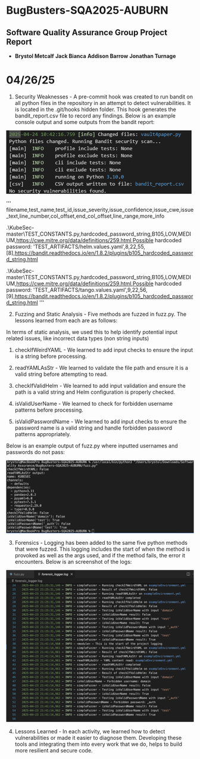 # BugBusters-SQA2025-AUBURN
## Software Quality Assurance Group Project Report

- **Brystol Metcalf**  **Jack Bianca**  **Addison Barrow**  **Jonathan Turnage**
# 04/26/25

1. Security Weaknesses -
A pre-commit hook was created to run bandit on all python files in the repository in an attempt to detect vulnerabilities. It is located in the .git/hooks hidden folder. This hook generates the bandit_report.csv file to record any findings. Below is an example console output and some outputs from the bandit report:

![alt text](screenshots/bandit.png)

'''
filename,test_name,test_id,issue_severity,issue_confidence,issue_cwe,issue_text,line_number,col_offset,end_col_offset,line_range,more_info

.\KubeSec-master\TEST_CONSTANTS.py,hardcoded_password_string,B105,LOW,MEDIUM,https://cwe.mitre.org/data/definitions/259.html,Possible hardcoded password: 'TEST_ARTIFACTS/helm.values.yaml',8,22,55,[8],https://bandit.readthedocs.io/en/1.8.2/plugins/b105_hardcoded_password_string.html

.\KubeSec-master\TEST_CONSTANTS.py,hardcoded_password_string,B105,LOW,MEDIUM,https://cwe.mitre.org/data/definitions/259.html,Possible hardcoded password: 'TEST_ARTIFACTS/tango.values.yaml',9,22,56,[9],https://bandit.readthedocs.io/en/1.8.2/plugins/b105_hardcoded_password_string.html
'''

2. Fuzzing and Static Analysis - Five methods are fuzzed in fuzz.py. The lessons learned from each are as follows:

In terms of static analysis, we used this to help identify potential input related issues, like incorrect data types (non string inputs)

1) checkIfWeirdYAML - We learned to add input checks to ensure the input is a string before processing.

2) readYAMLAsStr - We learned to validate the file path and ensure it is a valid string before attempting to read.

3) checkIfValidHelm - We learned to add input validation and ensure the path is a valid string and Helm configuration is properly checked.

4) isValidUserName - We learned to check for forbidden username patterns before processing.

5) isValidPasswordName - We learned to add input checks to ensure the password name is a valid string and handle forbidden password patterns appropriately.

Below is an example output of fuzz.py where inputted usernames and passwords do not pass:

![alt text](screenshots/image.png)

3. Forensics -
Logging has been added to the same five python methods that were fuzzed. This logging includes the start of when the method is provoked as well as the args used, and if the method fails, the error it encounters.
Below is an screenshot of the logs:

![alt text](screenshots/logger.PNG)

4. Lessons Learned -
In each activity, we learned how to detect vulnerabilities or made it easier to diagnose them. Developing these tools and integrating them into every work that we do, helps to build more resilient and secure code.
